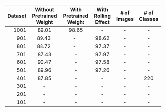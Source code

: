 | Dataset | Without Pretrained Weight | With Pretrained Weight | With Rolling Effect | # of Images | # of Classes | 
|-----:|:------:|:--------:|:------:|:------:|:------:|
| 1001 | 89.01  | 98.65    | -      |-      |-      |
| 901  | 89.43  | -        | 98.62  |-      |-      |
| 801  | 88.72  | -        | 97.37  |-      |-      |
| 701  | 87.43  | -        | 97.97  |-      |-      |
| 601  | 90.47  | -        | 97.58  |-      |-      |
| 501  | 89.96  | -        | 97.26  |-      |-      |
| 401  | 87.85  | -        | -      |-      |220    |
| 301  | -      | -        | -      |-      |-      |
| 201  | -      | -        | -      |-      |-      |
| 101  | -      | -        | -      |-      |-      |
